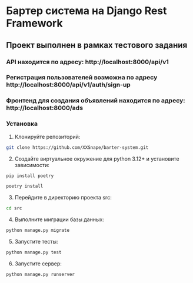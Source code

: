 # Бартер система на Django Rest Framework

## Проект выполнен в рамках тестового задания 

### API находится по адресу: http://localhost:8000/api/v1
### Регистрация пользователей возможна по адресу http://localhost:8000/api/v1/auth/sign-up

### Фронтенд для создания объявлений находится по адресу: http://localhost:8000/ads

### Установка
1) Клонируйте репозиторий:
```sh
git clone https://github.com/XXSnape/barter-system.git
```

2) Создайте виртуальное окружение для python 3.12+ и установите зависимости:
```sh
pip install poetry
```
```sh
poetry install
```

3) Перейдите в директорию проекта src:
```sh
cd src
```

4) Выполните миграции базы данных:
```sh
python manage.py migrate
```

5) Запустите тесты:
```sh
python manage.py test
```

6) Запустите сервер:
```sh
python manage.py runserver
```